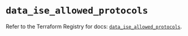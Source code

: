 # `data_ise_allowed_protocols`

Refer to the Terraform Registry for docs: [`data_ise_allowed_protocols`](https://registry.terraform.io/providers/ciscodevnet/ise/0.2.11/docs/data-sources/allowed_protocols).

